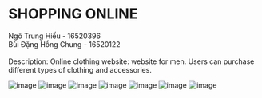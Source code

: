 # SHOPPING ONLINE
Ngô Trung Hiếu - 16520396
<br>
Bùi Đặng Hồng Chung - 16520122
<br>
<br>
Description: Online clothing website: website for men. Users can purchase different types of clothing and accessories.
<br>


![image](https://user-images.githubusercontent.com/38287866/61848424-3f51b880-aed8-11e9-9d8d-6ad1648bc877.png)
![image](https://user-images.githubusercontent.com/38287866/61848211-8ab79700-aed7-11e9-8888-97c470264adb.png)
![image](https://user-images.githubusercontent.com/38287866/61848221-999e4980-aed7-11e9-8f25-fc9e804bb26d.png)
![image](https://user-images.githubusercontent.com/38287866/61848230-a3c04800-aed7-11e9-8814-a4abe5aed91c.png)
![image](https://user-images.githubusercontent.com/38287866/61848244-af137380-aed7-11e9-886f-20d149be4876.png)
![image](https://user-images.githubusercontent.com/38287866/61848266-be92bc80-aed7-11e9-9f97-934c91de154c.png)
![image](https://user-images.githubusercontent.com/38287866/61848276-cb171500-aed7-11e9-82c9-f874168482ce.png)
